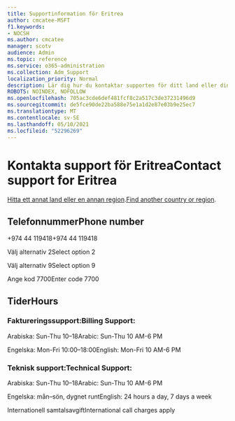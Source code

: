 ```yaml
---
title: Supportinformation för Eritrea
author: cmcatee-MSFT
f1.keywords:
- NOCSH
ms.author: cmcatee
manager: scotv
audience: Admin
ms.topic: reference
ms.service: o365-administration
ms.collection: Adm_Support
localization_priority: Normal
description: Lär dig hur du kontaktar supporten för ditt land eller din region.
ROBOTS: NOINDEX, NOFOLLOW
ms.openlocfilehash: 705ac3cde6def481fcf8c2a517c3de37231496d9
ms.sourcegitcommit: de5fce90de22ba588e75e1a1d2e87e03b9e25ec7
ms.translationtype: MT
ms.contentlocale: sv-SE
ms.lasthandoff: 05/10/2021
ms.locfileid: "52296269"
---
```

# <a name="contact-support-for-eritrea"></a><span data-ttu-id="dec25-103">Kontakta support för Eritrea</span><span class="sxs-lookup"><span data-stu-id="dec25-103">Contact support for Eritrea</span></span>

<span data-ttu-id="dec25-104">[Hitta ett annat land eller en annan region](../../business-video/get-help-support.md).</span><span class="sxs-lookup"><span data-stu-id="dec25-104">[Find another country or region](../../business-video/get-help-support.md).</span></span>

## <a name="phone-number"></a><span data-ttu-id="dec25-105">Telefonnummer</span><span class="sxs-lookup"><span data-stu-id="dec25-105">Phone number</span></span>
<span data-ttu-id="dec25-106">+974 44 119418</span><span class="sxs-lookup"><span data-stu-id="dec25-106">+974 44 119418</span></span>

<span data-ttu-id="dec25-107">Välj alternativ 2</span><span class="sxs-lookup"><span data-stu-id="dec25-107">Select option 2</span></span>

<span data-ttu-id="dec25-108">Välj alternativ 9</span><span class="sxs-lookup"><span data-stu-id="dec25-108">Select option 9</span></span>

<span data-ttu-id="dec25-109">Ange kod 7700</span><span class="sxs-lookup"><span data-stu-id="dec25-109">Enter code 7700</span></span>

## <a name="hours"></a><span data-ttu-id="dec25-110">Tider</span><span class="sxs-lookup"><span data-stu-id="dec25-110">Hours</span></span>
### <a name="billing-support"></a><span data-ttu-id="dec25-111">Faktureringssupport:</span><span class="sxs-lookup"><span data-stu-id="dec25-111">Billing Support:</span></span>

<span data-ttu-id="dec25-112">Arabiska: Sun-Thu 10–18</span><span class="sxs-lookup"><span data-stu-id="dec25-112">Arabic: Sun-Thu 10 AM-6 PM</span></span>

<span data-ttu-id="dec25-113">Engelska: Mon-Fri 10:00–18:00</span><span class="sxs-lookup"><span data-stu-id="dec25-113">English: Mon-Fri 10 AM-6 PM</span></span>

### <a name="technical-support"></a><span data-ttu-id="dec25-114">Teknisk support:</span><span class="sxs-lookup"><span data-stu-id="dec25-114">Technical Support:</span></span>

<span data-ttu-id="dec25-115">Arabiska: Sun-Thu 10–18</span><span class="sxs-lookup"><span data-stu-id="dec25-115">Arabic: Sun-Thu 10 AM-6 PM</span></span>

<span data-ttu-id="dec25-116">Engelska: mån–sön, dygnet runt</span><span class="sxs-lookup"><span data-stu-id="dec25-116">English: 24 hours a day, 7 days a week</span></span>

<span data-ttu-id="dec25-117">Internationell samtalsavgift</span><span class="sxs-lookup"><span data-stu-id="dec25-117">International call charges apply</span></span>
